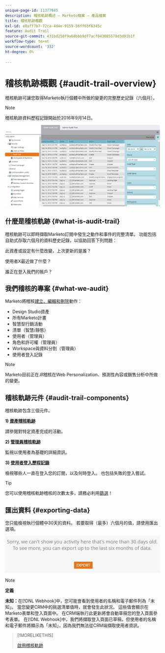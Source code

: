 ```yaml
---
unique-page-id: 11377945
description: 稽核軌跡概述 — Marketo檔案 — 產品檔案
title: 稽核軌跡概觀
exl-id: e8aff7b7-72ca-4d4e-9159-56ff65f6345c
feature: Audit Trail
source-git-commit: 431bd258f9a68bbb9df7acf043085578d3d91b1f
workflow-type: tm+mt
source-wordcount: '332'
ht-degree: 0%

---
```


# 稽核軌跡概觀 {#audit-trail-overview}

稽核軌跡可讓您取得Marketo執行個體中所做的變更的完整歷史記錄（六個月）。

>[!NOTE]
>
>稽核軌跡資料歷程記錄開始於2016年9月14日。

![](assets/audit-trail-overview-1.png)

## 什麼是稽核軌跡 {#what-is-audit-trail}

稽核軌跡可以即時擷取Marketo訂閱中發生之動作和事件的完整清單。 功能包括自助式存取六個月的資料歷史記錄，以協助回答下列問題：

此資產或設定有什麼改變，上次更新的是誰？

使用者X最近做了什麼？

誰正在登入我們的帳戶？

## 我們稽核的專案 {#what-we-audit}

Marketo將稽核[建立、編輯和刪除](/help/marketo/product-docs/administration/audit-trail/change-details-in-audit-trail.md)動作：

* Design Studio資產
* 所有Marketo計畫
* 智慧型行銷活動
* 清單（智慧/靜態）
* 使用者（管理員）
* 角色和許可權（管理員）
* Workspace與資料分割（管理員）
* 使用者登入記錄

>[!NOTE]
>
>Marketo目前正在&#x200B;_非_&#x200B;稽核在Web Personalization、預測性內容或銷售分析中所做的變更。

## 稽核軌跡元件 {#audit-trail-components}

稽核軌跡包含三個元件。

**1) [資產稽核軌跡](/help/marketo/product-docs/administration/audit-trail/change-details-in-audit-trail.md#asset-audit-trail)**

請參閱對特定資產完成的活動。

**2) [管理員稽核軌跡](/help/marketo/product-docs/administration/audit-trail/change-details-in-audit-trail.md#admin-audit-trail)**

監視以使用者為基礎的詳細資訊。

**3) [使用者登入歷程記錄](/help/marketo/product-docs/administration/audit-trail/user-login-history.md)**

檢視哪些人一直在登入您的訂閱，以及何時登入。 也包括失敗的登入嘗試。

>[!TIP]
>
>您可以使用稽核軌跡稽核的次數太多，請務必利用[篩選](/help/marketo/product-docs/administration/audit-trail/filtering-in-audit-trail.md)！

## 匯出資料 {#exporting-data}

您只能檢視執行個體中30天的資料。 若要取得（最多）六個月的值，請使用匯出選項。

![](assets/two.png)

>[!NOTE]
>
>**定義**
>
>**未知：**&#x200B;在[!DNL Webhook]中，您可能會看到使用者的名稱和電子郵件列為「未知」。 當您變更CRM中的挑選清單值時，就會發生此狀況。 這些值會顯示在Marketo表單和登入頁面中。 在CRM端執行此更新將會自動草稿您的登入頁面參考表單。 在[!DNL Webhook]中，我們將擷取登入頁面已草稿，但使用者的名稱和電子郵件將顯示為「未知」，因為我們無法從CRM端擷取使用者資訊。

>[!MORELIKETHIS]
>
>[啟用稽核軌跡](/help/marketo/product-docs/administration/audit-trail/enable-audit-trail.md)
